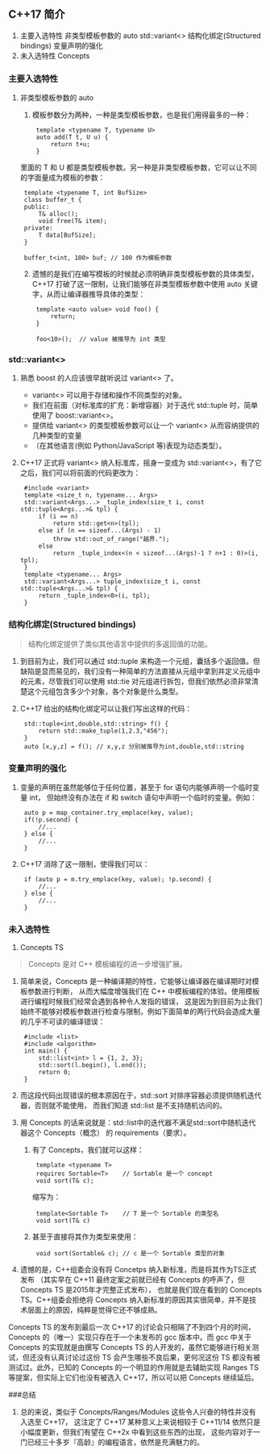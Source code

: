 ﻿## C++17 简介
1. 主要入选特性
	非类型模板参数的 auto
	std::variant<>
	结构化绑定(Structured bindings)
	变量声明的强化
2. 未入选特性
	Concepts

### 主要入选特性
1. 非类型模板参数的 auto
	1. 模板参数分为两种，一种是类型模板参数，也是我们用得最多的一种：

			template <typename T, typename U>
			auto add(T t, U u) {
				return t+u;
			} 

	里面的 T 和 U 都是类型模板参数。另一种是非类型模板参数，它可以让不同的字面量成为模板的参数：

		template <typename T, int BufSize>
		class buffer_t {
		public:
			T& alloc();
			void free(T& item);
		private:
			T data[BufSize];
		}

		buffer_t<int, 100> buf; // 100 作为模板参数

	2. 遗憾的是我们在编写模板的时候就必须明确非类型模板参数的具体类型，
		C++17 打破了这一限制，让我们能够在非类型模板参数中使用 auto 关键字，从而让编译器推导具体的类型：

			template <auto value> void foo() {
				return;
			}

			foo<10>();  // value 被推导为 int 类型

### std::variant<>
1. 熟悉 boost 的人应该很早就听说过 variant<> 了。
	- variant<> 可以用于存储和操作不同类型的对象。
	- 我们在前面（对标准库的扩充：新增容器）对于迭代 std::tuple 时，简单使用了 boost::variant<>。
	- 提供给 variant<> 的类型模板参数可以让一个 variant<> 从而容纳提供的几种类型的变量
	- （在其他语言(例如 Python/JavaScript 等)表现为动态类型）。

2. C++17 正式将 variant<> 纳入标准库，摇身一变成为 std::variant<>，有了它之后，我们可以将前面的代码更改为：

		#include <variant>
		template <size_t n, typename... Args>
		std::variant<Args...> _tuple_index(size_t i, const std::tuple<Args...>& tpl) {
			if (i == n)
				return std::get<n>(tpl);
			else if (n == sizeof...(Args) - 1)
				throw std::out_of_range("越界.");
			else
				return _tuple_index<(n < sizeof...(Args)-1 ? n+1 : 0)>(i, tpl);
		}
		template <typename... Args>
		std::variant<Args...> tuple_index(size_t i, const std::tuple<Args...>& tpl) {
			return _tuple_index<0>(i, tpl);
		}

### 结构化绑定(Structured bindings)
> 结构化绑定提供了类似其他语言中提供的多返回值的功能。

1. 到目前为止，我们可以通过 std::tuple 来构造一个元组，囊括多个返回值。但缺陷是显而易见的，我们没有一种简单的方法直接从元组中拿到并定义元组中的元素，尽管我们可以使用 std::tie 对元组进行拆包，但我们依然必须非常清楚这个元组包含多少个对象，各个对象是什么类型。

2. C++17 给出的结构化绑定可以让我们写出这样的代码：

		std::tuple<int,double,std::string> f() {
			return std::make_tuple(1,2.3,"456");
		}
		auto [x,y,z] = f(); // x,y,z 分别被推导为int,double,std::string

### 变量声明的强化
1. 变量的声明在虽然能够位于任何位置，甚至于 for 语句内能够声明一个临时变量 int，
	但始终没有办法在 if 和 switch 语句中声明一个临时的变量。例如：

		auto p = map_container.try_emplace(key, value);
		if(!p.second) {
			//...
		} else {
			//...
		}

2. C++17 消除了这一限制，使得我们可以：

		if (auto p = m.try_emplace(key, value); !p.second) {   
			//...
		} else {
			//...
		}

### 未入选特性
1. Concepts TS
> Concepts 是对 C++ 模板编程的进一步增强扩展。

1. 简单来说，Concepts 是一种编译期的特性，它能够让编译器在编译期时对模板参数进行判断，
从而大幅度增强我们在 C++ 中模板编程的体验。使用模板进行编程时候我们经常会遇到各种令人发指的错误，
这是因为到目前为止我们始终不能够对模板参数进行检查与限制，例如下面简单的两行代码会造成大量的几乎不可读的编译错误：

		#include <list>
		#include <algorithm>
		int main() {
			std::list<int> l = {1, 2, 3};
			std::sort(l.begin(), l.end());
			return 0;
		}

2. 而这段代码出现错误的根本原因在于，std::sort 对排序容器必须提供随机迭代器，否则就不能使用，
	而我们知道 std::list 是不支持随机访问的。
	
3. 用 Concepts 的话来说就是：std::list中的迭代器不满足std::sort中随机迭代器这个 Concepts（概念） 的 requirements（要求）。
	1. 有了 Concepts，我们就可以这样：

			template <typename T> 
			requires Sortable<T>    // Sortable 是一个 concept
			void sort(T& c);

		缩写为：

			template<Sortable T>    // T 是一个 Sortable 的类型名
			void sort(T& c)

	2. 甚至于直接将其作为类型来使用：

			void sort(Sortable& c); // c 是一个 Sortable 类型的对象

4. 遗憾的是，C++组委会没有将 Concetps 纳入新标准，而是将其作为TS正式发布
（其实早在 C++11 最终定案之前就已经有 Concepts 的呼声了，但 Concepts TS 是2015年才完整正式发布），
也就是我们现在看到的 Concepts TS。C++组委会拒绝将 Concepts 纳入新标准的原因其实很简单，并不是技术层面上的原因，纯粹是觉得它还不够成熟。

Concepts TS 的发布到最后一次 C++17 的讨论会只相隔了不到四个月的时间，Concepts 的（唯一）实现只存在于一个未发布的 gcc 版本中。而 gcc 中关于 Concepts 的实现就是由撰写 Concepts TS 的人开发的，虽然它能够进行相关测试，但还没有认真讨论过这份 TS 会产生哪些不良后果，更何况这份 TS 都没有被测试过。此外，已知的 Concepts 的一个明显的作用就是去辅助实现 Ranges TS 等提案，但实际上它们也没有被选入 C++17，所以可以把 Concepts 继续延后。

###总结
1. 总的来说，类似于 Concepts/Ranges/Modules 这些令人兴奋的特性并没有入选至 C++17，
	这注定了 C++17 某种意义上来说相较于 C++11/14 依然只是小幅度更新，但我们有望在 C++2x 中看到这些东西的出现，
	这些内容对于一门已经三十多岁『高龄』的编程语言，依然是充满魅力的。
